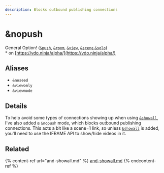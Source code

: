 ```yaml
---
description: Blocks outbound publishing connections
---
```


# \&nopush

General Option! ([`&push`](../../source-settings/push.md), [`&room`](../../general-settings/room.md), [`&view`](../view-parameters/view.md), [`&scene`](../view-parameters/scene.md),[`&solo`](and-solo.md))\
\* on [https://vdo.ninja/alpha/](https://vdo.ninja/alpha/)

## Aliases

* `&noseed`
* `&viewonly`
* `&viewmode`

## Details

To help avoid some types of connections showing up when using [`&showall`](and-showall.md), I've also added a `&nopush` mode, which blocks outbound publishing connections. This acts a bit like a scene=1 link, so unless [`&showall`](and-showall.md) is added, you'll need to use the IFRAME API to show/hide videos in it.

## Related

{% content-ref url="and-showall.md" %}
[and-showall.md](and-showall.md)
{% endcontent-ref %}
